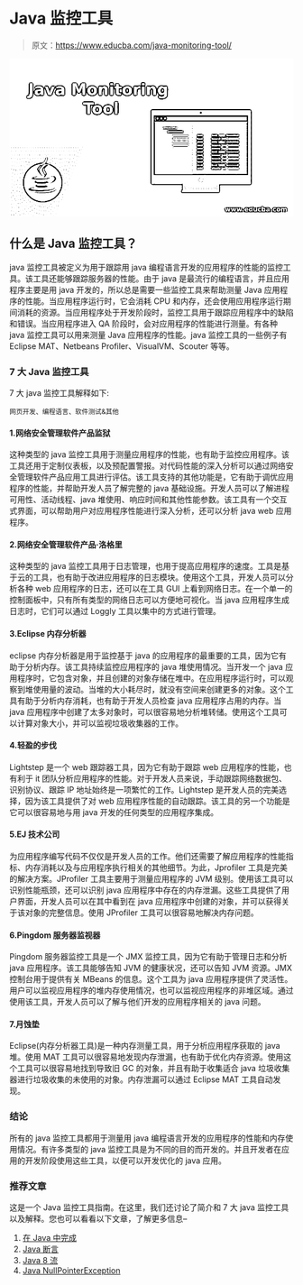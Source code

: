 # Java 监控工具

> 原文：<https://www.educba.com/java-monitoring-tool/>

![Java Monitoring Tool](img/75a8ff55316d71dd18c0b19959474a1d.png)



## 什么是 Java 监控工具？

java 监控工具被定义为用于跟踪用 java 编程语言开发的应用程序的性能的监控工具。该工具还能够跟踪服务器的性能。由于 java 是最流行的编程语言，并且应用程序主要是用 java 开发的，所以总是需要一些监控工具来帮助测量 Java 应用程序的性能。当应用程序运行时，它会消耗 CPU 和内存，还会使用应用程序运行期间消耗的资源。当应用程序处于开发阶段时，监控工具用于跟踪应用程序中的缺陷和错误。当应用程序进入 QA 阶段时，会对应用程序的性能进行测量。有各种 java 监控工具可以用来测量 Java 应用程序的性能。java 监控工具的一些例子有 Eclipse MAT、Netbeans Profiler、VisualVM、Scouter 等等。

### 7 大 Java 监控工具

7 大 java 监控工具解释如下:

<small>网页开发、编程语言、软件测试&其他</small>

#### 1.网络安全管理软件产品监狱

这种类型的 java 监控工具用于测量应用程序的性能，也有助于监控应用程序。该工具还用于定制仪表板，以及预配置警报。对代码性能的深入分析可以通过网络安全管理软件产品应用工具进行评估。该工具支持的其他功能是，它有助于调优应用程序的性能，并帮助开发人员了解完整的 java 基础设施。开发人员可以了解进程可用性、活动线程、java 堆使用、响应时间和其他性能参数。该工具有一个交互式界面，可以帮助用户对应用程序性能进行深入分析，还可以分析 java web 应用程序。

#### 2.网络安全管理软件产品·洛格里

这种类型的 java 监控工具用于日志管理，也用于提高应用程序的速度。工具是基于云的工具，也有助于改进应用程序的日志模块。使用这个工具，开发人员可以分析各种 web 应用程序的日志，还可以在工具 GUI 上看到网络日志。在一个单一的控制面板中，只有所有类型的网络日志可以方便地可视化。当 java 应用程序生成日志时，它们可以通过 Loggly 工具以集中的方式进行管理。

#### 3.Eclipse 内存分析器

eclipse 内存分析器是用于监控基于 java 的应用程序的最重要的工具，因为它有助于分析内存。该工具持续监控应用程序的 java 堆使用情况。当开发一个 java 应用程序时，它包含对象，并且创建的对象存储在堆中。在应用程序运行时，可以观察到堆使用量的波动。当堆的大小耗尽时，就没有空间来创建更多的对象。这个工具有助于分析内存消耗，也有助于开发人员检查 java 应用程序占用的内存。当 java 应用程序中创建了太多对象时，可以很容易地分析堆转储。使用这个工具可以计算对象大小，并可以监视垃圾收集器的工作。

#### 4.轻盈的步伐

Lightstep 是一个 web 跟踪器工具，因为它有助于跟踪 web 应用程序的性能，也有利于 it 团队分析应用程序的性能。对于开发人员来说，手动跟踪网络数据包、识别协议、跟踪 IP 地址始终是一项繁忙的工作。Lightstep 是开发人员的完美选择，因为该工具提供了对 web 应用程序性能的自动跟踪。该工具的另一个功能是它可以很容易地与用 java 开发的任何类型的应用程序集成。

#### 5.EJ 技术公司

为应用程序编写代码不仅仅是开发人员的工作。他们还需要了解应用程序的性能指标、内存消耗以及与应用程序执行相关的其他细节。为此，Jprofiler 工具是完美的解决方案。JProfiler 工具主要用于测量应用程序的 JVM 级别。使用该工具可以识别性能瓶颈，还可以识别 java 应用程序中存在的内存泄漏。这些工具提供了用户界面，开发人员可以在其中看到在 java 应用程序中创建的对象，并可以获得关于该对象的完整信息。使用 JProfiler 工具可以很容易地解决内存问题。

#### 6.Pingdom 服务器监视器

Pingdom 服务器监控工具是一个 JMX 监控工具，因为它有助于管理日志和分析 java 应用程序。该工具能够告知 JVM 的健康状况，还可以告知 JVM 资源。JMX 控制台用于提供有关 MBeans 的信息。这个工具为 java 应用程序提供了灵活性。用户可以监视应用程序的堆内存使用情况，也可以监视应用程序的非堆区域。通过使用该工具，开发人员可以了解与他们开发的应用程序相关的 java 问题。

#### 7.月蚀垫

Eclipse(内存分析器工具)是一种内存测量工具，用于分析应用程序获取的 java 堆。使用 MAT 工具可以很容易地发现内存泄漏，也有助于优化内存资源。使用这个工具可以很容易地找到导致旧 GC 的对象，并且有助于收集适合 java 垃圾收集器进行垃圾收集的未使用的对象。内存泄漏可以通过 Eclipse MAT 工具自动发现。

### 结论

所有的 java 监控工具都用于测量用 java 编程语言开发的应用程序的性能和内存使用情况。有许多类型的 java 监控工具是为不同的目的而开发的。并且开发者在应用的开发阶段使用这些工具，以便可以开发优化的 java 应用。

### 推荐文章

这是一个 Java 监控工具指南。在这里，我们还讨论了简介和 7 大 java 监控工具以及解释。您也可以看看以下文章，了解更多信息–

1.  [在 Java 中完成](https://www.educba.com/finalize-in-java/)
2.  [Java 断言](https://www.educba.com/java-assertion/)
3.  [Java 8 流](https://www.educba.com/java-8-stream/)
4.  [Java NullPointerException](https://www.educba.com/java-nullpointerexception/)





